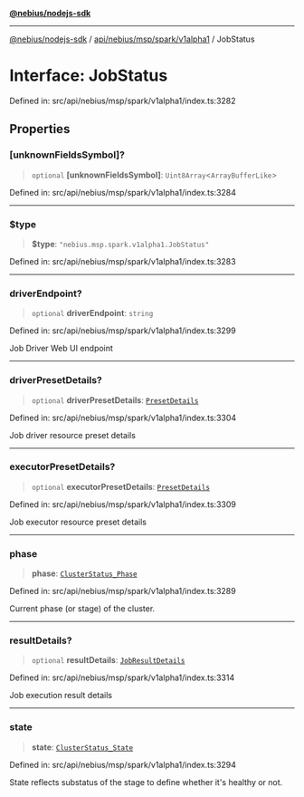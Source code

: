 [**@nebius/nodejs-sdk**](../../../../../../README.md)

---

[@nebius/nodejs-sdk](../../../../../../README.md) / [api/nebius/msp/spark/v1alpha1](../README.md) / JobStatus

# Interface: JobStatus

Defined in: src/api/nebius/msp/spark/v1alpha1/index.ts:3282

## Properties

### \[unknownFieldsSymbol\]?

> `optional` **\[unknownFieldsSymbol\]**: `Uint8Array`\<`ArrayBufferLike`\>

Defined in: src/api/nebius/msp/spark/v1alpha1/index.ts:3284

---

### $type

> **$type**: `"nebius.msp.spark.v1alpha1.JobStatus"`

Defined in: src/api/nebius/msp/spark/v1alpha1/index.ts:3283

---

### driverEndpoint?

> `optional` **driverEndpoint**: `string`

Defined in: src/api/nebius/msp/spark/v1alpha1/index.ts:3299

Job Driver Web UI endpoint

---

### driverPresetDetails?

> `optional` **driverPresetDetails**: [`PresetDetails`](../../../v1alpha1/resource/interfaces/PresetDetails.md)

Defined in: src/api/nebius/msp/spark/v1alpha1/index.ts:3304

Job driver resource preset details

---

### executorPresetDetails?

> `optional` **executorPresetDetails**: [`PresetDetails`](../../../v1alpha1/resource/interfaces/PresetDetails.md)

Defined in: src/api/nebius/msp/spark/v1alpha1/index.ts:3309

Job executor resource preset details

---

### phase

> **phase**: [`ClusterStatus_Phase`](../../../v1alpha1/type-aliases/ClusterStatus_Phase.md)

Defined in: src/api/nebius/msp/spark/v1alpha1/index.ts:3289

Current phase (or stage) of the cluster.

---

### resultDetails?

> `optional` **resultDetails**: [`JobResultDetails`](JobResultDetails.md)

Defined in: src/api/nebius/msp/spark/v1alpha1/index.ts:3314

Job execution result details

---

### state

> **state**: [`ClusterStatus_State`](../../../v1alpha1/type-aliases/ClusterStatus_State.md)

Defined in: src/api/nebius/msp/spark/v1alpha1/index.ts:3294

State reflects substatus of the stage to define whether it's healthy or not.
